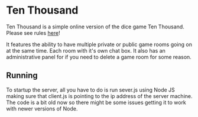 # Ten Thousand

Ten Thousand is a simple online version of the dice game Ten Thousand. Please see rules [here](https://en.wikipedia.org/wiki/Dice_10000)!

It features the ability to have multiple private or public game rooms going on at the same time. Each room with it's own chat box. It also has an administrative panel for if you need to delete a game room for some reason. 

## Running
To startup the server, all you have to do is run sever.js using Node JS making sure that client.js is pointing to the ip address of the server machine. The code is a bit old now so there might be some issues getting it to work with newer versions of Node. 
